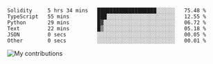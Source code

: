<!--START_SECTION:waka-->

```text
Solidity     5 hrs 34 mins   ███████████████████░░░░░░   75.48 %
TypeScript   55 mins         ███░░░░░░░░░░░░░░░░░░░░░░   12.55 %
Python       29 mins         █▓░░░░░░░░░░░░░░░░░░░░░░░   06.72 %
Text         22 mins         █▒░░░░░░░░░░░░░░░░░░░░░░░   05.18 %
JSON         0 secs          ░░░░░░░░░░░░░░░░░░░░░░░░░   00.05 %
Other        0 secs          ░░░░░░░░░░░░░░░░░░░░░░░░░   00.01 %
```

<!--END_SECTION:waka-->
<img src="https://github-readme-streak-stats.herokuapp.com/?user=pahas&theme=white" alt="My contributions" />
